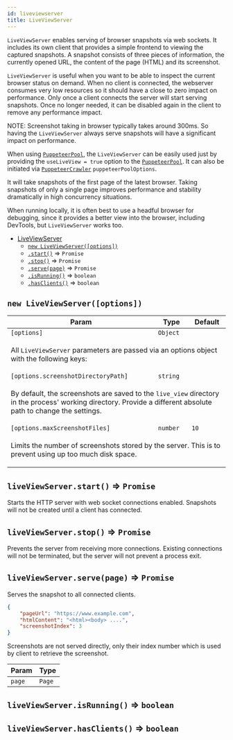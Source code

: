 ```yaml
---
id: liveviewserver
title: LiveViewServer
---
```

<a name="LiveViewServer"></a>

`LiveViewServer` enables serving of browser snapshots via web sockets. It includes its own client
that provides a simple frontend to viewing the captured snapshots. A snapshot consists of three
pieces of information, the currently opened URL, the content of the page (HTML) and its screenshot.

`LiveViewServer` is useful when you want to be able to inspect the current browser status on demand.
When no client is connected, the webserver consumes very low resources so it should have a close
to zero impact on performance. Only once a client connects the server will start serving snapshots.
Once no longer needed, it can be disabled again in the client to remove any performance impact.

NOTE: Screenshot taking in browser typically takes around 300ms. So having the `LiveViewServer`
always serve snapshots will have a significant impact on performance.

When using [`PuppeteerPool`](puppeteerpool), the `LiveViewServer` can be
easily used just by providing the `useLiveView = true` option to the [`PuppeteerPool`](puppeteerpool).
It can also be initiated via [`PuppeteerCrawler`](puppeteercrawler) `puppeteerPoolOptions`.

It will take snapshots of the first page of the latest browser. Taking snapshots of only a
single page improves performance and stability dramatically in high concurrency situations.

When running locally, it is often best to use a headful browser for debugging, since it provides
a better view into the browser, including DevTools, but `LiveViewServer` works too.


* [LiveViewServer](liveviewserver)
    * [`new LiveViewServer([options])`](#new_LiveViewServer_new)
    * [`.start()`](#LiveViewServer+start) ⇒ <code>Promise</code>
    * [`.stop()`](#LiveViewServer+stop) ⇒ <code>Promise</code>
    * [`.serve(page)`](#LiveViewServer+serve) ⇒ <code>Promise</code>
    * [`.isRunning()`](#LiveViewServer+isRunning) ⇒ <code>boolean</code>
    * [`.hasClients()`](#LiveViewServer+hasClients) ⇒ <code>boolean</code>

<a name="new_LiveViewServer_new"></a>

## `new LiveViewServer([options])`
<table>
<thead>
<tr>
<th>Param</th><th>Type</th><th>Default</th>
</tr>
</thead>
<tbody>
<tr>
<td><code>[options]</code></td><td><code>Object</code></td><td></td>
</tr>
<tr>
<td colspan="3"><p>All <code>LiveViewServer</code> parameters are passed
  via an options object with the following keys:</p>
</td></tr><tr>
<td><code>[options.screenshotDirectoryPath]</code></td><td><code>string</code></td><td></td>
</tr>
<tr>
<td colspan="3"><p>By default, the screenshots are saved to
  the <code>live_view</code> directory in the process&#39; working directory. Provide a different
  absolute path to change the settings.</p>
</td></tr><tr>
<td><code>[options.maxScreenshotFiles]</code></td><td><code>number</code></td><td><code>10</code></td>
</tr>
<tr>
<td colspan="3"><p>Limits the number of screenshots stored
  by the server. This is to prevent using up too much disk space.</p>
</td></tr></tbody>
</table>
<a name="LiveViewServer+start"></a>

## `liveViewServer.start()` ⇒ <code>Promise</code>
Starts the HTTP server with web socket connections enabled.
Snapshots will not be created until a client has connected.

<a name="LiveViewServer+stop"></a>

## `liveViewServer.stop()` ⇒ <code>Promise</code>
Prevents the server from receiving more connections. Existing connections
will not be terminated, but the server will not prevent a process exit.

<a name="LiveViewServer+serve"></a>

## `liveViewServer.serve(page)` ⇒ <code>Promise</code>
Serves the snapshot to all connected clients.

```json
{
    "pageUrl": "https://www.example.com",
    "htmlContent": "<html><body> ....",
    "screenshotIndex": 3
}
```

Screenshots are not served directly, only their index number
which is used by client to retrieve the screenshot.

<table>
<thead>
<tr>
<th>Param</th><th>Type</th>
</tr>
</thead>
<tbody>
<tr>
<td><code>page</code></td><td><code>Page</code></td>
</tr>
<tr>
</tr></tbody>
</table>
<a name="LiveViewServer+isRunning"></a>

## `liveViewServer.isRunning()` ⇒ <code>boolean</code>
<a name="LiveViewServer+hasClients"></a>

## `liveViewServer.hasClients()` ⇒ <code>boolean</code>
